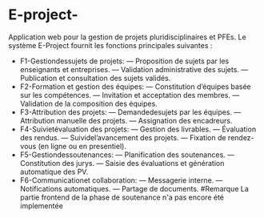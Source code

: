 # E-project-
Application web pour la gestion de projets pluridisciplinaires et PFEs.
 Le système E-Project fournit les fonctions principales suivantes :
 + F1-Gestiondessujets de projets:
 — Proposition de sujets par les enseignants et entreprises.
 — Validation administrative des sujets.
— Publication et consultation des sujets validés.
 + F2-Formation et gestion des équipes:
 — Constitution d’équipes basée sur les compétences.
 — Invitation et acceptation des membres.
 — Validation de la composition des équipes.
 + F3-Attribution des projets:
 — Demandedesujets par les équipes.
 — Attribution manuelle des projets.
 — Assignation des encadreurs.
 + F4-Suivietévaluation des projets:
 — Gestion des livrables.
 — Évaluation des rendus.
 — Suividel’avancement des projets.
 — Fixation de rendez-vous (en ligne ou en presentiel).
 + F5-Gestiondessoutenances:
 — Planification des soutenances.
 — Constitution des jurys.
 — Saisie des évaluations et génération automatique des PV.
 + F6-Communicationet collaboration:
 — Messagerie interne.
 — Notifications automatiques.
 — Partage de documents.
#Remarque
La partie frontend de la phase de soutenance n'a pas encore été implementée 
